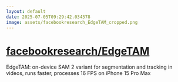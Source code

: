```yaml
---
layout: default
date: 2025-07-05T09:29:42.034378
image: assets/facebookresearch_EdgeTAM_cropped.png
---
```


# [facebookresearch/EdgeTAM](https://github.com/facebookresearch/EdgeTAM)

EdgeTAM: on-device SAM 2 variant for segmentation and tracking in videos, runs faster, processes 16 FPS on iPhone 15 Pro Max

